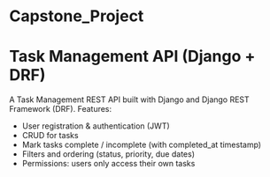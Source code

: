 # Capstone_Project
# Task Management API (Django + DRF)

A Task Management REST API built with Django and Django REST Framework (DRF). Features:
- User registration & authentication (JWT)
- CRUD for tasks
- Mark tasks complete / incomplete (with completed_at timestamp)
- Filters and ordering (status, priority, due dates)
- Permissions: users only access their own tasks
